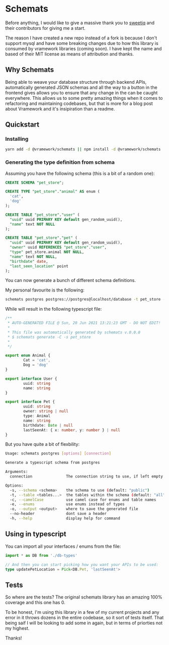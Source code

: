 # Schemats

Before anything, I would like to give a massive thank you to [sweetiq](https://www.npmjs.com/package/schemats) and their contributors for giving me a start.

The reason I have created a new repo instead of a fork is because I don't support mysql and have some breaking changes due to how this library is consumed by vramework libraries (coming soon). I have kept the name and based of their MIT license as means of attribution and thanks.

## Why Schemats

Being able to weave your database structure through backend APIs, automatically generated JSON schemas and all the way to a button in the frontend gives allows you to ensure that any change in the can be caught everywhere. This allows us to some pretty amazing things when it comes to refactoring and maintaining codebases, but that is more for a blog post about Vramework and it's insipiration than a readme.

## Quickstart

### Installing

```bash
yarn add -d @vramework/schemats || npm install -d @vramework/schemats
```

### Generating the type definition from schema

Assuming you have the following schema (this is a bit of a random one):

```sql
CREATE SCHEMA "pet_store";

CREATE TYPE "pet_store"."animal" AS enum (
  'cat',
  'dog'
);

CREATE TABLE "pet_store"."user" (
  "uuid" uuid PRIMARY KEY default gen_random_uuid(),
  "name" text NOT NULL
);

CREATE TABLE "pet_store"."pet" (
  "uuid" uuid PRIMARY KEY default gen_random_uuid(),
  "owner" uuid REFERENCES "pet_store"."user",
  "type" pet_store.animal NOT NULL,
  "name" text NOT NULL,
  "birthdate" date,
  "last_seen_location" point
);
```

You can now generate a bunch of different schema definitions.

My personal favourite is the following:


```bash
schemats postgres postgres://postgres@localhost/database -t pet_store -c -e -o db-types.ts
```

While will result in the following typescript file: 

```typescript
/**
 * AUTO-GENERATED FILE @ Sun, 20 Jun 2021 13:21:23 GMT - DO NOT EDIT!
 *
 * This file was automatically generated by schemats v.0.0.0
 * $ schemats generate -C -s pet_store
 *
 */

export enum Animal {
        Cat = 'cat',
        Dog = 'dog' 
}

export interface User { 
        uuid: string
        name: string 
}

export interface Pet { 
        uuid: string
        owner: string | null
        type: Animal
        name: string
        birthdate: Date | null
        lastSeenAt: { x: number, y: number } | null 
}
```

But you have quite a bit of flexbility:

```bash
Usage: schemats postgres [options] [connection]

Generate a typescript schema from postgres

Arguments:
  connection               The connection string to use, if left empty will use env variables

Options:
  -s, --schema <schema>    the schema to use (default: "public")
  -t, --table <tables...>  the tables within the schema (default: "all")
  -c, --camelCase          use camel case for enums and table names
  -e, --enums              use enums instead of types
  -o, --output <output>    where to save the generated file
  --no-header              dont save a header
  -h, --help               display help for command
```

## Using in typescript

You can import all your interfaces / enums from the file:

```typescript
import * as DB from './db-types'

// And then you can start picking how you want your APIs to be used:
type updatePetLocation = Pick<DB.Pet, 'lastSeenAt'>
```

## Tests

So where are the tests? The original schemats library has an amazing 100% coverage and this one has 0.

To be honest, I'm using this library in a few of my current projects and any error in it throws dozens 
in the entire codebase, so it sort of tests itself. That being saif I will be looking to add some in again,
but in terms of priorties not my highest.

Thanks!

